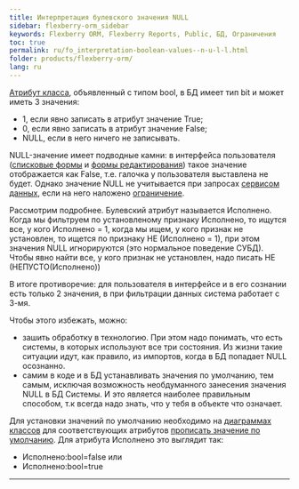 ```yaml
---
title: Интерпретация булевского значения NULL
sidebar: flexberry-orm_sidebar
keywords: Flexberry ORM, Flexberry Reports, Public, БД, Ограничения
toc: true
permalink: ru/fo_interpretation-boolean-values--n-u-l-l.html
folder: products/flexberry-orm/
lang: ru
---
```


[Атрибут класса](attributes-class-data.html), объявленный с типом bool, в БД имеет тип bit и может иметь 3 значения:
* 1, если явно записать в атрибут значение True;
* 0, если явно записать в атрибут значение False;
* NULL, если в него ничего не записывать.

NULL-значение имеет подводные камни: в интерфейса пользователя ([списковые формы](Формы-списка-классы-со-стереотипом-listform.html) и [формы редактирования](Формы-редактирования-классы-со-стереотипом-editform.html)) такое значение отображается как False, т.е. галочка у пользователя выставлена не будет. Однако значение NULL не учитывается при запросах [сервисом данных](data-service.html), если на него наложено [ограничение](limitation.html).

Рассмотрим подробнее. Булевский атрибут называется Исполнено. Когда мы фильтруем по установленому признаку Исполнено, то ищутся все, у кого Исполнено = 1, когда мы ищем, у кого признак не установлен, то ищется по признаку НЕ (Исполнено = 1), при этом значения NULL игнорируются (это нормальное поведение СУБД). Чтобы явно найти все, у кого признак не установлен, надо писать НЕ (НЕПУСТО(Исполнено))

В итоге противоречие: для пользователя в интерфейсе и в его сознании есть только 2 значения, в при фильтрации данных система работает с 3-мя.

Чтобы этого избежать, можно:
* зашить обработку в технологию. При этом надо понимать, что есть системы, в которых используют все три состояния. Из жизни такие ситуации идут, как правило, из импортов, когда в БД попадает NULL осознанно. 
* самим в коде и в БД устанавливать значения по умолчанию, тем самым, исключая возможность необдуманного занесения значения NULL в БД Системы. И это является наиболее правильным способом, т.к всегда надо знать, что у тебя в объекте что означает.

Для установки значений по умолчанию необходимо на [диаграммах классов](class-diagram.html) для соответствующих атрибутов [прописать значение по умолчанию](features-of-dafault-value-assignment.html). Для атрибута Исполнено это выглядит так:
* Исполнено:bool=false или 
* Исполнено:bool=true

----

